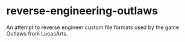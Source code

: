 # reverse-engineering-outlaws
An attempt to reverse engineer custom file formats used by the game Outlaws from LucasArts.

